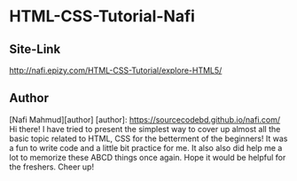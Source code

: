 # HTML-CSS-Tutorial-Nafi
## Site-Link
http://nafi.epizy.com/HTML-CSS-Tutorial/explore-HTML5/

## Author 
[Nafi Mahmud][author]
[author]: https://sourcecodebd.github.io/nafi.com/
Hi there! I have tried to present the simplest way to cover up almost all the basic topic related to HTML, CSS for the betterment of the beginners! It was a fun to write code and a little bit practice for me. It also also did help me a lot to memorize these ABCD things once again. Hope it would be helpful for the freshers. Cheer up!
